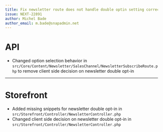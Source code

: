 ```yaml
---
title: Fix newsletter route does not handle double optin setting correctly
issue: NEXT-22891
author: Michel Bade
author_email: m.bade@snapadmin.net
---
```

# API
* Changed option selection behavior in `src/Core/Content/Newsletter/SalesChannel/NewsletterSubscribeRoute.php` to remove client side decision on newsletter double opt-in
___
# Storefront
* Added missing snippets for newsletter double opt-in in `src/Storefront/Controller/NewsletterController.php`
* Changed client side decision on newsletter double opt-in in `src/Storefront/Controller/NewsletterController.php`
